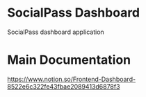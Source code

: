 # SocialPass Dashboard
SocialPass dashboard application

# Main Documentation
https://www.notion.so/Frontend-Dashboard-8522e6c322fe43fbae2089413d6878f3
